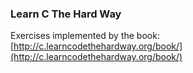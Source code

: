 ### Learn C The Hard Way

Exercises implemented by the book: [http://c.learncodethehardway.org/book/](http://c.learncodethehardway.org/book/)
